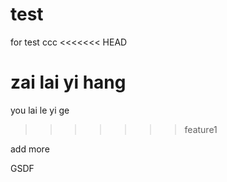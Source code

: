 # test
for test
ccc
<<<<<<< HEAD



zai lai yi hang
=======
you lai le yi ge 
>>>>>>> feature1


add more

GSDF